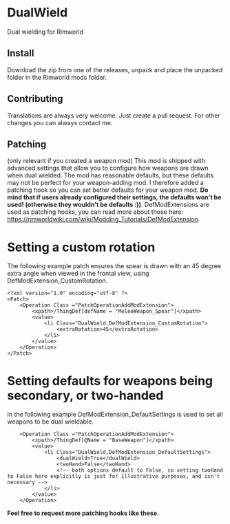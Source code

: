 # DualWield
Dual wielding for Rimworld

## Install

Download the zip from one of the releases, unpack and place the unpacked folder in the Rimworld mods folder. 

## Contributing

Translations are always very welcome. Just create a pull request. For other changes you can always contact me. 

## Patching 

(only relevant if you created a weapon mod)
This mod is shipped with advanced settings that allow you to configure how weapons are drawn when dual wielded. The mod has reasonable defaults, but these defaults may not be perfect for your weapon-adding mod. I therefore added a patching hook so you can set better defaults for your weapon mod. **Do mind that if users already configured their settings, the defaults won't be used! (otherwise they wouldn't be defaults :))**.  DefModExtensions are used as patching hooks, you can read more about those here: https://rimworldwiki.com/wiki/Modding_Tutorials/DefModExtension. 


# Setting a custom rotation
The following example patch ensures the spear is drawn with an 45 degree extra angle when viewed in the frontal view, using DefModExtension_CustomRotation. 
```
<?xml version="1.0" encoding="utf-8" ?>
<Patch>
	<Operation Class ="PatchOperationAddModExtension">
		<xpath>/ThingDef[defName = "MeleeWeapon_Spear"]</xpath>
		<value>
			<li Class="DualWield.DefModExtension_CustomRotation">
				<extraRotation>45</extraRotation>
			</li>
		</value>
	</Operation>
</Patch>
```

# Setting defaults for weapons being secondary, or two-handed
In the following example DefModExtension_DefaultSettings is used to set all weapons to be dual wieldable. 
```
	<Operation Class ="PatchOperationAddModExtension">
		<xpath>/ThingDef[@Name = "BaseWeapon"]</xpath>
		<value>
			<li Class="DualWield.DefModExtension_DefaultSettings">
				<dualWield>True</dualWield>
				<twoHand>False</twoHand> 
				<!-- both options default to False, so setting twoHand to False here explicitly is just for illustrative purposes, and isn't necessary -->
			</li>
		</value>
	</Operation>
```
**Feel free to request more patching hooks like these.**

